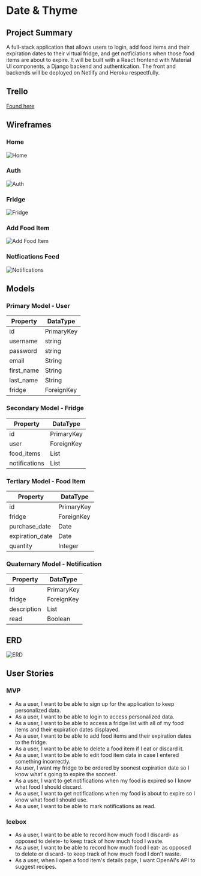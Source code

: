 # Date & Thyme

## Project Summary
A full-stack application that allows users to login, add food items and their expiration dates to their virtual fridge, and get notficiations when those food items are about to expire.  It will be built with a React frontend with Material UI components, a Django backend and authentication.  The front and backends will be deployed on Netlify and Heroku respectfully.

## Trello
[Found here](https://trello.com/b/56bhwQbq/project-4-date-and-thyme)

## Wireframes
### Home
![Home](./assets/planning/home.png)

### Auth
![Auth](./assets/planning/auth.png)

### Fridge
![Fridge](./assets/planning/fridge.png)

### Add Food Item
![Add Food Item](./assets/planning/add-food.png)

### Notfications Feed
![Notifications](./assets/planning/notifications.png)

## Models
### Primary Model - User
|**Property**|**DataType**|
| - | - |
| id | PrimaryKey |
| username | string |
| password | string |
| email | String |
| first_name | String |
| last_name | String |
| fridge | ForeignKey |

### Secondary Model - Fridge
|**Property**|**DataType**|
| - | - |
| id | PrimaryKey |
| user | ForeignKey |
| food_items | List |
| notifications | List |

### Tertiary Model - Food Item
|**Property**|**DataType**|
| - | - |
| id | PrimaryKey |
| fridge | ForeignKey |
| purchase_date | Date |
| expiration_date | Date |
| quantity | Integer |

### Quaternary Model - Notification
|**Property**|**DataType**|
| - | - |
| id | PrimaryKey |
| fridge | ForeignKey |
| description | List |
| read | Boolean |


## ERD
![ERD](./assets/planning/erd.png)

## User Stories
### MVP
- As a user, I want to be able to sign up for the application to keep personalized data.
- As a user, I want to be able to login to access personalized data.
- As a user, I want to be able to access a fridge list with all of my food items and their expiration dates displayed.
- As a user, I want to be able to add food items and their expiration dates to the fridge.
- As a user, I want to be able to delete a food item if I eat or discard it.
- As a user, I want to be able to edit food item data in case I entered something incorrectly.
- As  user, I want my fridge to be ordered by soonest expiration date so I know what's going to expire the soonest.
- As a user, I want to get notifications when my food is expired so I know what food I should discard.
- As a user, I want to get notifications when my food is about to expire so I know what food I should use.
- As a user, I want to be able to mark notifications as read.

### Icebox
- As a user, I want to be able to record how much food I discard- as opposed to delete- to keep track of how much food I waste.
- As a user, I want to be able to record how much food I eat- as opposed to delete or discard- to keep track of how much food I don't waste.
- As a user, when I open a food item's details page, I want OpenAI's API to suggest recipes.